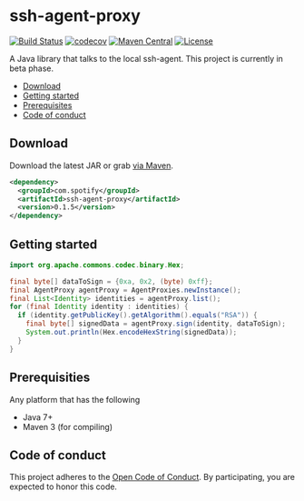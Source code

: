 # ssh-agent-proxy

[![Build Status](https://travis-ci.org/spotify/ssh-agent-proxy.svg?branch=master)](https://travis-ci.org/spotify/ssh-agent-proxy)
[![codecov](https://codecov.io/gh/spotify/ssh-agent-proxy/branch/master/graph/badge.svg)](https://codecov.io/gh/spotify/ssh-agent-proxy)
[![Maven Central](https://img.shields.io/maven-central/v/com.spotify/ssh-agent-proxy.svg)](https://search.maven.org/#search%7Cga%7C1%7Cg%3A%22com.spotify%22%20ssh-agent-proxy)
[![License](https://img.shields.io/github/license/spotify/ssh-agent-proxy.svg)](LICENSE)

A Java library that talks to the local ssh-agent. This project is currently in beta phase.

* [Download](#download)
* [Getting started](#getting-started)
* [Prerequisites](#prerequisites)
* [Code of conduct](#code-of-conduct)

## Download

Download the latest JAR or grab [via Maven][maven-search].

```xml
<dependency>
  <groupId>com.spotify</groupId>
  <artifactId>ssh-agent-proxy</artifactId>
  <version>0.1.5</version>
</dependency>
```

## Getting started

```java
import org.apache.commons.codec.binary.Hex;

final byte[] dataToSign = {0xa, 0x2, (byte) 0xff};
final AgentProxy agentProxy = AgentProxies.newInstance();
final List<Identity> identities = agentProxy.list();
for (final Identity identity : identities) {
  if (identity.getPublicKey().getAlgorithm().equals("RSA")) {
    final byte[] signedData = agentProxy.sign(identity, dataToSign);
    System.out.println(Hex.encodeHexString(signedData));
  }
}
```


## Prerequisities

Any platform that has the following

* Java 7+
* Maven 3 (for compiling)


## Code of conduct

This project adheres to the [Open Code of Conduct][code-of-conduct]. By participating, you are
expected to honor this code.

  [code-of-conduct]: https://github.com/spotify/code-of-conduct/blob/master/code-of-conduct.md
  [maven-search]: https://search.maven.org/#search%7Cga%7C1%7Cg%3A%22com.spotify%22%20ssh-agent-proxy
